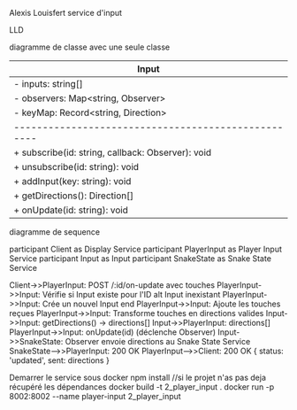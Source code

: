 Alexis Louisfert 
service d'input

LLD

diagramme de classe avec une seule classe


|       Input                                       |
|---------------------------------------------------|
| - inputs: string[]                                |
| - observers: Map<string, Observer>                |
| - keyMap: Record<string, Direction>               |
|---------------------------------------------------|
| + subscribe(id: string, callback: Observer): void |
| + unsubscribe(id: string): void                   |
| + addInput(key: string): void                     |
| + getDirections(): Direction[]                    |
| + onUpdate(id: string): void                      |

diagramme de sequence

participant Client as Display Service
participant PlayerInput as Player Input Service
participant Input as Input
participant SnakeState as Snake State Service

Client->>PlayerInput: POST /:id/on-update avec touches
PlayerInput->>Input: Vérifie si Input existe pour l'ID
alt Input inexistant
    PlayerInput->>Input: Crée un nouvel Input
end
PlayerInput->>Input: Ajoute les touches reçues
PlayerInput->>Input: Transforme touches en directions valides
Input->>Input: getDirections() -> directions[]
Input->>PlayerInput: directions[]
PlayerInput->>Input: onUpdate(id) (déclenche Observer)
Input->>SnakeState: Observer envoie directions au Snake State Service
SnakeState-->>PlayerInput: 200 OK
PlayerInput-->>Client: 200 OK { status: 'updated', sent: directions }







Demarrer le service sous docker
npm install //si le projet n'as pas deja récupéré les dépendances
docker build -t 2_player_input .
docker run -p 8002:8002 --name player-input 2_player_input
